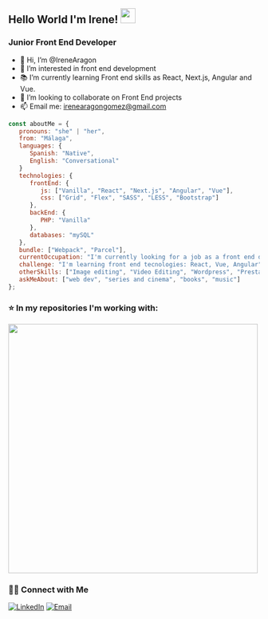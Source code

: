 ## Hello World I'm Irene! <img src="https://raw.githubusercontent.com/iampavangandhi/iampavangandhi/master/gifs/Hi.gif" width="30px"> 
### Junior Front End Developer

- 👋 Hi, I’m @IreneAragon
- 👀 I’m interested in front end development
- 📚 I’m currently learning Front end skills as React, Next.js, Angular and Vue.
- 💞️ I’m looking to collaborate on Front End projects
- 📫 Email me: irenearagongomez@gmail.com



```javascript
const aboutMe = {
   pronouns: "she" | "her",
   from: "Málaga",
   languages: {
      Spanish: "Native",
      English: "Conversational"
   }
   technologies: {
      frontEnd: {
         js: ["Vanilla", "React", "Next.js", "Angular", "Vue"],
         css: ["Grid", "Flex", "SASS", "LESS", "Bootstrap"]
      },
      backEnd: {
         PHP: "Vanilla"
      },
      databases: "mySQL"
   },
   bundle: ["Webpack", "Parcel"],
   currentOccupation: "I'm currently looking for a job as a front end developer or web designer.",
   challenge: "I'm learning front end tecnologies: React, Vue, Angular",
   otherSkills: ["Image editing", "Video Editing", "Wordpress", "Prestashop"],
   askMeAbout: ["web dev", "series and cinema", "books", "music"]
};
```
<h3> ⭐️ In my repositories I'm working with: </h3>
<a href="https://github.com/IreneAragon?tab=repositories">
  <img width="500px" src="https://github-readme-stats.anuraghazra1.vercel.app/api/top-langs/?username=irenearagon&count_private=true&layout=compact&hide=makefile,shell&hide_title=true&hide_border=true" />
</a>

<h3> 🤝🏻 Connect with Me </h3>

<p align="left">
<a href="https:///www.linkedin.com/in/irene-aragon/" target="_blank"><img alt="LinkedIn" src="https://img.shields.io/badge/LinkedIn-@irenearagon-blue?style=flat&logo=linkedin"></a>
<a href="mailto:irenearagongomez@gmail.com"><img alt="Email" src="https://img.shields.io/badge/Email-irenearagongomez@gmail.com-blue?style=flat&logo=gmail"></a>
</p>


<!---
IreneAragon/IreneAragon is a ✨ special ✨ repository because its `README.md` (this file) appears on your GitHub profile.
You can click the Preview link to take a look at your chan ges.
--->

